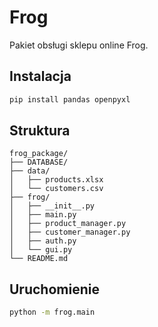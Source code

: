 # Frog

Pakiet obsługi sklepu online Frog.

## Instalacja

```bash
pip install pandas openpyxl
```

## Struktura

```
frog_package/
├── DATABASE/
├── data/
│   ├── products.xlsx
│   └── customers.csv
├── frog/
│   ├── __init__.py
│   ├── main.py
│   ├── product_manager.py
│   ├── customer_manager.py
│   ├── auth.py
│   └── gui.py
└── README.md
```

## Uruchomienie

```bash
python -m frog.main
```
